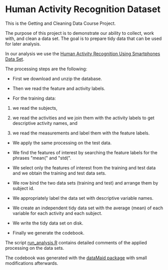# Human Activity Recognition Dataset
This is the Getting and Cleaning Data Course Project. 

The purpose of this project is to demonstrate our ability to collect, work with, and clean a data set. The goal is to prepare tidy data that can be used for later analysis. 

In our analysis we use the [Human Activity Recognition Using Smartphones Data Set](http://archive.ics.uci.edu/ml/datasets/Human+Activity+Recognition+Using+Smartphones).

The processing steps are the following:

* First we download and unzip the database.

* Then we read the feature and activity labels.

* For the training data:

1. we read the subjects, 

2. we read the activities and we join them with the activity labels to get descriptive activity names, and

3. we read the measurements and label them with the feature labels.

* We apply the same processing on the test data.

* We find the features of interest by searching the feature labels for the phrases "mean(" and "std(".

* We select only the features of interest from the training and test data and we obtain the training and test data sets.

* We row bind the two data sets (training and test) and arrange them by subject id.

* We appropriately label the data set with descriptive variable names.

* We create an independent tidy data set with the average (mean) of each variable for each activity and each subject.

* We write the tidy data set on disk.

* Finally we generate the codebook.

The script [run_analysis.R](./run_analysis.R) contains detailed comments of the applied processing on the data sets.

The codebook was generated with the [dataMaid package](https://cran.r-project.org/web/packages/dataMaid/index.html)  with small modifications afterwards.

